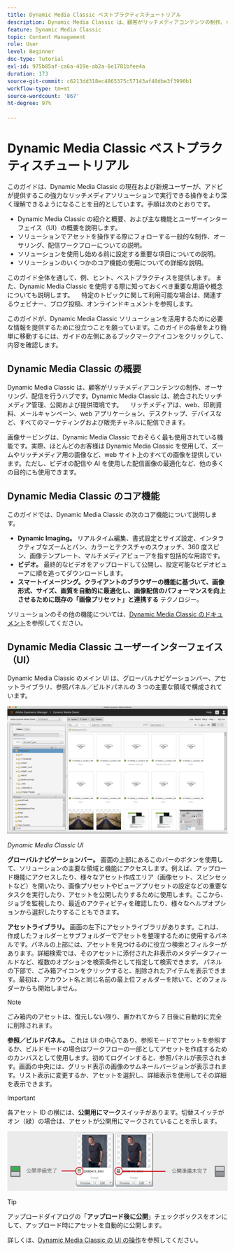 ```yaml
---
title: Dynamic Media Classic ベストプラクティスチュートリアル
description: Dynamic Media Classic は、顧客がリッチメディアコンテンツの制作、オーサリング、配信を行うハブです。このベストプラクティスチュートリアルは、Dynamic Media Classic の現在および新規ユーザーが、アドビが提供するこの強力なリッチメディアソリューションで実行できる操作をより深く理解できるように作成されました。チュートリアルのこの部分では、Dynamic Media Classic の概要と主な機能、およびユーザーインターフェイスについて簡単に説明します。　
feature: Dynamic Media Classic
topic: Content Management
role: User
level: Beginner
doc-type: Tutorial
exl-id: 975b85af-ca6a-419e-ab2a-6e1781bfee4a
duration: 173
source-git-commit: c6213dd318ec4865375c57143af40dbe3f3990b1
workflow-type: tm+mt
source-wordcount: '867'
ht-degree: 97%

---
```


# Dynamic Media Classic ベストプラクティスチュートリアル

このガイドは、Dynamic Media Classic の現在および新規ユーザーが、アドビが提供するこの強力なリッチメディアソリューションで実行できる操作をより深く理解できるようになることを目的としています。手順は次のとおりです。

- Dynamic Media Classic の紹介と概要、および主な機能とユーザーインターフェイス（UI）の概要を説明します。
- ソリューションでアセットを操作する際にフォローする一般的な制作、オーサリング、配信ワークフローについての説明。
- ソリューションを使用し始める前に設定する重要な項目についての説明。
- ソリューションのいくつかのコア機能の使用についての詳細な説明。

このガイド全体を通して、例、ヒント、ベストプラクティスを提供します。 また、Dynamic Media Classic を使用する際に知っておくべき重要な用語や概念についても説明します。 　特定のトピックに関して利用可能な場合は、関連するウェビナー、ブログ投稿、オンラインドキュメントを参照します。

このガイドが、Dynamic Media Classic ソリューションを活用するために必要な情報を提供するために役立つことを願っています。このガイドの各章をより簡単に移動するには、ガイドの左側にあるブックマークアイコンをクリックして、内容を確認します。　

## Dynamic Media Classic の概要

Dynamic Media Classic は、顧客がリッチメディアコンテンツの制作、オーサリング、配信を行うハブです。Dynamic Media Classic は、統合されたリッチメディア管理、公開および提供環境です。 　リッチメディアは、web、印刷資料、メールキャンペーン、web アプリケーション、デスクトップ、デバイスなど、すべてのマーケティングおよび販売チャネルに配信できます。

画像サービングは、Dynamic Media Classic でおそらく最も使用されている機能です。実際、ほとんどのお客様は Dynamic Media Classic を使用して、ズームやリッチメディア用の画像など、web サイト上のすべての画像を提供しています。ただし、ビデオの配信や AI を使用した配信画像の最適化など、他の多くの目的にも使用できます。

## Dynamic Media Classic のコア機能

このガイドでは、Dynamic Media Classic の次のコア機能について説明します。

- **Dynamic Imaging。** リアルタイム編集、書式設定とサイズ設定、インタラクティブなズームとパン、カラーとテクスチャのスウォッチ、360 度スピン、画像テンプレート、マルチメディアビューアを指す包括的な用語です。
- **ビデオ。** 最終的なビデオをアップロードして公開し、設定可能なビデオビューアに順を追ってダウンロードします。
- **スマートイメージング。クライアントのブラウザーの機能に基づいて、画像形式、サイズ、画質を自動的に最適化し、画像配信のパフォーマンスを向上させるために既存の「画像プリセット」と連携する** テクノロジー。

ソリューションのその他の機能については、[Dynamic Media Classic のドキュメント](https://experienceleague.adobe.com/docs/dynamic-media-classic/using/intro/introduction.html?lang=ja)を参照してください。

## Dynamic Media Classic ユーザーインターフェイス（UI）

Dynamic Media Classic のメイン UI は、グローバルナビゲーションバー、アセットライブラリ、参照パネル／ビルドパネルの 3 つの主要な領域で構成されています。

![画像](assets/overview/overview-dmc-ui-ew.png)

_Dynamic Media Classic UI_

**グローバルナビゲーションバー。** 画面の上部にあるこのバーのボタンを使用して、ソリューションの主要な領域と機能にアクセスします。例えば、アップロード機能にアクセスしたり、様々なアセット作成エリア（画像セット、スピンセットなど）を開いたり、画像プリセットやビューアプリセットの設定などの重要なタスクを実行したり、アセットを公開したりするために使用します。ここから、ジョブを監視したり、最近のアクティビティを確認したり、様々なヘルプオプションから選択したりすることもできます。

**アセットライブラリ。** 画面の左下にアセットライブラリがあります。これは、作成したフォルダーとサブフォルダーでアセットを整理するために使用するパネルです。パネルの上部には、アセットを見つけるのに役立つ検索とフィルターがあります。詳細検索では、そのアセットに添付された非表示のメタデータフィールドなど、複数のオプションを検索条件として指定して検索できます。 パネルの下部で、ごみ箱アイコンをクリックすると、削除されたアイテムを表示できます。最初は、アカウント名と同じ名前の最上位フォルダーを除いて、どのフォルダーからも開始しません。

>[!NOTE]
>
>ごみ箱内のアセットは、復元しない限り、置かれてから 7 日後に自動的に完全に削除されます。

**参照／ビルドパネル。** これは UI の中心であり、参照モードでアセットを参照するか、ビルドモードの場合はワークフローの一部としてアセットを作成するためのカンバスとして使用します。初めてログインすると、参照パネルが表示されます。画面の中央には、グリッド表示の画像のサムネールバージョンが表示されます。リスト表示に変更するか、アセットを選択し、詳細表示を使用してその詳細を表示できます。

>[!IMPORTANT]
>
>各アセット ID の横には、**公開用にマーク**&#x200B;スイッチがあります。切替スイッチがオン（緑）の場合は、アセットが公開用にマークされていることを示します。

![画像](assets/overview/overview-mark-for-publish.png)

>[!TIP]
>
>アップロードダイアログの「**アップロード後に公開**」チェックボックスをオンにして、アップロード時にアセットを自動的に公開します。

詳しくは、[Dynamic Media Classic の UI の操作](https://experienceleague.adobe.com/docs/dynamic-media-classic/using/getting-started/navigation-basics.html?lang=ja)を参照してください。
